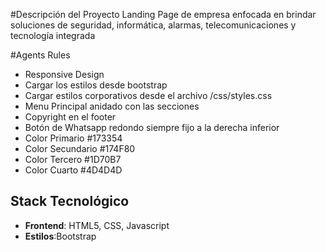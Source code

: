 #Descripción del Proyecto
Landing Page de empresa enfocada en brindar soluciones de seguridad, informática, alarmas, telecomunicaciones y tecnología integrada

#Agents Rules
-   Responsive Design
-   Cargar los estilos desde bootstrap
-   Cargar estilos corporativos desde el archivo /css/styles.css
-   Menu Principal anidado con las secciones
-   Copyright en el footer
-   Botón de Whatsapp redondo siempre fijo a la derecha inferior
-   Color Primario 		#173354
-   Color Secundario	#174F80
-   Color Tercero		#1D70B7
-   Color Cuarto		#4D4D4D


##  Stack Tecnológico

- **Frontend**: HTML5, CSS, Javascript
- **Estilos**:Bootstrap